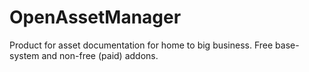 # OpenAssetManager
Product for asset documentation for home to big business. Free base-system and non-free (paid) addons.
